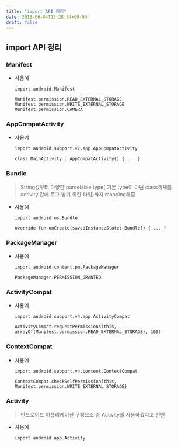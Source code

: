 ```yaml
---
title: "import API 정리"
date: 2018-06-04T23:28:54+09:00
draft: false
---
```


## import API 정리 

### Manifest

* 사용예

    ```
    import android.Manifest

    Manifest.permission.READ_EXTERNAL_STORAGE
    Manifest.permission.WRITE_EXTERNAL_STORAGE
    Manifest.permission.CAMERA
    ```

### AppCompatActivity

* 사용예

    ```
    import android.support.v7.app.AppCompatActivity

    class MainActivity : AppCompatActivity() { ... }
    ```

### Bundle

> String값부터 다양한 parcelable type( 기본 type이 아닌 class객체를 activity 간에 주고 받기 위한 타입)까지 mapping해줌 

* 사용예

    ```
    import android.os.Bundle

    override fun onCreate(savedInstanceState: Bundle?) { ... }
    ```

### PackageManager

* 사용예

    ```
    import android.content.pm.PackageManager

    PackageManager.PERMISSION_GRANTED
    ```

### ActivityCompat

* 사용예

    ```
    import android.support.v4.app.ActivityCompat

    ActivityCompat.requestPermissions(this, arrayOf(Manifest.permission.READ_EXTERNAL_STORAGE), 100)
    ``` 

### ContextCompat

* 사용예

    ```
    import android.support.v4.content.ContextCompat

    ContextCompat.checkSelfPermission(this, Manifest.permission.WRITE_EXTERNAL_STORAGE)
    ```

### Activity

> 안드로이드 어플리케이션 구성요소 중 Activity를 사용하겠다고 선언

* 사용예

    ```
    import android.app.Activity
    ```